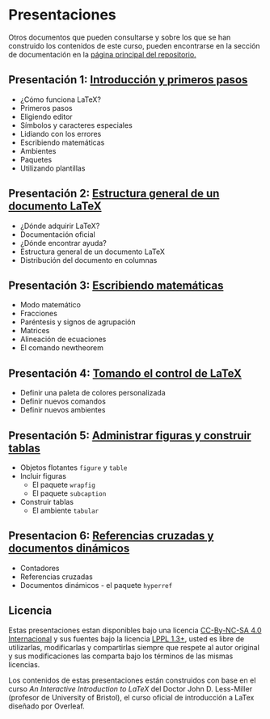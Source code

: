 # Presentaciones

Otros documentos que pueden consultarse y sobre los que se han construido los contenidos de este curso, pueden encontrarse en la sección de documentación en la [página principal del repositorio.][4]

## Presentación 1: [Introducción y primeros pasos][1]
* ¿Cómo funciona LaTeX?
* Primeros pasos
* Eligiendo editor
* Símbolos y caracteres especiales
* Lidiando con los errores
* Escribiendo matemáticas
* Ambientes
* Paquetes
* Utilizando plantillas

## Presentación 2: [Estructura general de un documento LaTeX][2]
* ¿Dónde adquirir LaTeX?
* Documentación oficial
* ¿Dónde encontrar ayuda?
* Estructura general de un documento LaTeX
* Distribución del documento en columnas

## Presentación 3: [Escribiendo matemáticas][3]
* Modo matemático
* Fracciones
* Paréntesis y signos de agrupación
* Matrices
* Alineación de ecuaciones
* El comando newtheorem

## Presentación 4: [Tomando el control de LaTeX][5]
* Definir una paleta de colores personalizada
* Definir nuevos comandos
* Definir nuevos ambientes

## Presentación 5: [Administrar figuras y construir tablas][6]
* Objetos flotantes `figure` y `table`
* Incluir figuras
	* El paquete `wrapfig`
	* El paquete `subcaption`
* Construir tablas
	* El ambiente `tabular`

## Presentacion 6: [Referencias cruzadas y documentos dinámicos][9]
* Contadores
* Referencias cruzadas
* Documentos dinámicos - el paquete `hyperref`

## Licencia

Estas presentaciones estan disponibles bajo una licencia [CC-By-NC-SA 4.0 Internacional][7] y sus fuentes bajo la licencia [LPPL 1.3+][8], usted es libre de utilizarlas, modificarlas y compartirlas siempre que respete al autor original y sus modificaciones las comparta bajo los términos de las mismas licencias.

Los contenidos de estas presentaciones están construidos con base en el curso *An Interactive Introduction to LaTeX* del Doctor John D. Less-Miller (profesor de University of Bristol), el curso oficial de introducción a LaTex diseñado por Overleaf.

[1]: ./leccion_1.pdf
[2]: ./leccion_2.pdf
[3]: ./leccion_3.pdf
[4]: https://piratax007.github.io/LaTeX_Course/
[5]: ./leccion_4.pdf
[6]: ./leccion_5.pdf
[7]: https://creativecommons.org/licenses/by-nc-sa/4.0/
[8]: https://www.latex-project.org/lppl/lppl-1-3c/
[9]: ./leccion_6.pdf